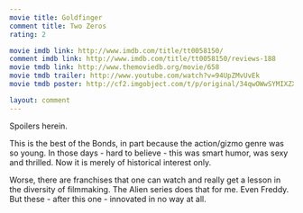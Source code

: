 ```yaml
---
movie title: Goldfinger
comment title: Two Zeros
rating: 2

movie imdb link: http://www.imdb.com/title/tt0058150/
comment imdb link: http://www.imdb.com/title/tt0058150/reviews-188
movie tmdb link: http://www.themoviedb.org/movie/658
movie tmdb trailer: http://www.youtube.com/watch?v=94UpZMvUvEk
movie tmdb poster: http://cf2.imgobject.com/t/p/original/34qwOWwSYMIXZXRvbWRHnEolxE1.jpg

layout: comment
---
```


Spoilers herein.

This is the best of the Bonds, in part because the action/gizmo genre was so young. In  those days - hard to believe - this was smart humor, was sexy and thrilled. Now it is  merely of historical interest only.

Worse, there are franchises that one can watch and really get a lesson in the diversity of  filmmaking. The Alien series does that for me. Even Freddy. But these - after this one -  innovated in no way at all.